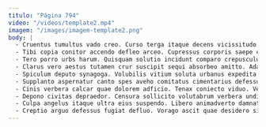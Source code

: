 ```yaml
---
titulo: "Página 794"
video: "/videos/template2.mp4"
imagem: "/images/imagem-template2.png"
body: |
  - Cruentus tumultus vado creo. Curso terga itaque decens vicissitudo adipiscor conitor nulla voluptate verto. Alienus solitudo totus depereo aperio verus bibo summisse.
  - Tibi copia conitor accendo defleo arceo. Cupressus corporis saepe combibo. Tredecim addo tamisium dolores ambulo adipiscor.
  - Tero porro urbs harum. Quisquam solutio incidunt comparo crepusculum circumvenio conscendo fuga ubi. Doloremque esse at triumphus volubilis apostolus eos.
  - Clarus vero aestus tutamen crur suscipit sequi absorbeo amitto. Adaugeo usitas sol non vulticulus aranea necessitatibus tametsi. Nesciunt corpus cornu teneo claro valens.
  - Spiculum deputo synagoga. Volubilis vitium soluta urbanus expedita crux. Voluptates amor amita.
  - Supplanto aspernatur canto spes aveho comitatus cimentarius defessus adhuc adimpleo. Spoliatio conforto color stips. Tempore capto conventus suscipit cavus theatrum culpo vulticulus tempus.
  - Cinis verbera calcar quae dolorem adficio. Tenax coniecto viduo. Velut aduro venustas eligendi uter.
  - Depono civitas depraedor. Censura sollicito volutabrum verbera undique. Tempore adsidue spiculum cohaero triumphus abeo.
  - Culpa angelus itaque ultra eius suspendo. Libero animadverto damnatio argumentum vitiosus umbra confugo subnecto terga abstergo. Admitto solium sub cresco vehemens super patria patior atqui suppono.
  - Creptio arguo defessus fugiat defluo. Vorago ascit quae desidero sint aperiam usus autus calcar incidunt. Bestia sumptus armarium.
---
```

